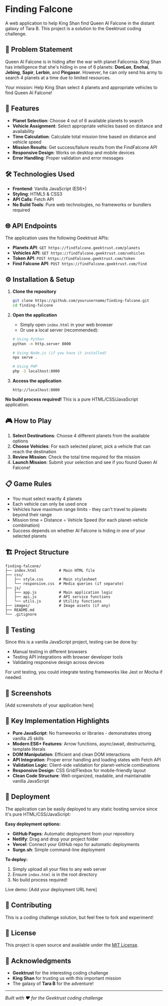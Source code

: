 # Finding Falcone

A web application to help King Shan find Queen Al Falcone in the distant galaxy of Tara B. This project is a solution to the Geektrust coding challenge.

## 📖 Problem Statement

Queen Al Falcone is in hiding after the war with planet Falicornia. King Shan has intelligence that she's hiding in one of 6 planets: **DonLon**, **Enchai**, **Jebing**, **Sapir**, **Lerbin**, and **Pingasor**. However, he can only send his army to search 4 planets at a time due to limited resources.

Your mission: Help King Shan select 4 planets and appropriate vehicles to find Queen Al Falcone!

## 🚀 Features

- **Planet Selection**: Choose 4 out of 6 available planets to search
- **Vehicle Assignment**: Select appropriate vehicles based on distance and availability
- **Time Calculation**: Calculate total mission time based on distance and vehicle speed
- **Mission Results**: Get success/failure results from the FindFalcone API
- **Responsive Design**: Works on desktop and mobile devices
- **Error Handling**: Proper validation and error messages

## 🛠️ Technologies Used

- **Frontend**: Vanilla JavaScript (ES6+)
- **Styling**: HTML5 & CSS3
- **API Calls**: Fetch API
- **No Build Tools**: Pure web technologies, no frameworks or bundlers required

## 🌐 API Endpoints

The application uses the following Geektrust APIs:

- **Planets API**: `GET https://findfalcone.geektrust.com/planets`
- **Vehicles API**: `GET https://findfalcone.geektrust.com/vehicles`  
- **Token API**: `POST https://findfalcone.geektrust.com/token`
- **Find Falcone API**: `POST https://findfalcone.geektrust.com/find`

## ⚙️ Installation & Setup

1. **Clone the repository**
   ```bash
   git clone https://github.com/yourusername/finding-falcone.git
   cd finding-falcone
   ```

2. **Open the application**
   - Simply open `index.html` in your web browser
   - Or use a local server (recommended):
   ```bash
   # Using Python
   python -m http.server 8000
   
   # Using Node.js (if you have it installed)
   npx serve .
   
   # Using PHP
   php -S localhost:8000
   ```

3. **Access the application**
   ```
   http://localhost:8000
   ```

**No build process required!** This is a pure HTML/CSS/JavaScript application.

## 🎮 How to Play

1. **Select Destinations**: Choose 4 different planets from the available options
2. **Choose Vehicles**: For each selected planet, pick a vehicle that can reach the destination
3. **Review Mission**: Check the total time required for the mission
4. **Launch Mission**: Submit your selection and see if you found Queen Al Falcone!

## 📋 Game Rules

- You must select exactly 4 planets
- Each vehicle can only be used once
- Vehicles have maximum range limits - they can't travel to planets beyond their range
- Mission time = Distance ÷ Vehicle Speed (for each planet-vehicle combination)
- Success depends on whether Al Falcone is hiding in one of your selected planets

## 🏗️ Project Structure

```
finding-falcone/
├── index.html          # Main HTML file
├── css/
│   ├── style.css       # Main stylesheet
│   └── responsive.css  # Media queries (if separate)
├── js/
│   ├── app.js          # Main application logic
│   ├── api.js          # API service functions
│   └── utils.js        # Utility functions
├── images/             # Image assets (if any)
├── README.md
└── .gitignore
```

## 🧪 Testing

Since this is a vanilla JavaScript project, testing can be done by:
- Manual testing in different browsers
- Testing API integrations with browser developer tools
- Validating responsive design across devices

For unit testing, you could integrate testing frameworks like Jest or Mocha if needed.

## 📱 Screenshots

[Add screenshots of your application here]

## 🌟 Key Implementation Highlights

- **Pure JavaScript**: No frameworks or libraries - demonstrates strong vanilla JS skills
- **Modern ES6+ Features**: Arrow functions, async/await, destructuring, template literals
- **DOM Manipulation**: Efficient and clean DOM interactions
- **API Integration**: Proper error handling and loading states with Fetch API
- **Validation Logic**: Client-side validation for planet-vehicle combinations
- **Responsive Design**: CSS Grid/Flexbox for mobile-friendly layout
- **Clean Code Structure**: Well-organized, readable, and maintainable vanilla JavaScript

## 🚀 Deployment

The application can be easily deployed to any static hosting service since it's pure HTML/CSS/JavaScript:

**Easy deployment options:**
- **GitHub Pages**: Automatic deployment from your repository
- **Netlify**: Drag and drop your project folder
- **Vercel**: Connect your GitHub repo for automatic deployments
- **Surge.sh**: Simple command-line deployment

**To deploy:**
1. Simply upload all your files to any web server
2. Ensure `index.html` is in the root directory
3. No build process required!

Live demo: [Add your deployment URL here]

## 🤝 Contributing

This is a coding challenge solution, but feel free to fork and experiment!

## 📄 License

This project is open source and available under the [MIT License](LICENSE).

## 🙏 Acknowledgments

- **Geektrust** for the interesting coding challenge
- **King Shan** for trusting us with this important mission
- The galaxy of **Tara B** for the adventure!

---

*Built with ❤️ for the Geektrust coding challenge*
